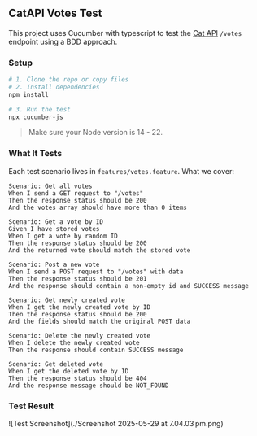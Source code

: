 ## CatAPI Votes Test

This project uses Cucumber with typescript to test the [Cat API](https://thecatapi.com) `/votes` 
endpoint using a BDD approach.

### Setup

```bash
# 1. Clone the repo or copy files
# 2. Install dependencies
npm install

# 3. Run the test
npx cucumber-js
```

> Make sure your Node version is 14 - 22.

### What It Tests

Each test scenario lives in `features/votes.feature`. 
What we cover:

```
Scenario: Get all votes
When I send a GET request to "/votes"
Then the response status should be 200
And the votes array should have more than 0 items

Scenario: Get a vote by ID
Given I have stored votes
When I get a vote by random ID
Then the response status should be 200
And the returned vote should match the stored vote

Scenario: Post a new vote
When I send a POST request to "/votes" with data
Then the response status should be 201
And the response should contain a non-empty id and SUCCESS message

Scenario: Get newly created vote
When I get the newly created vote by ID
Then the response status should be 200
And the fields should match the original POST data

Scenario: Delete the newly created vote
When I delete the newly created vote
Then the response should contain SUCCESS message

Scenario: Get deleted vote
When I get the deleted vote by ID
Then the response status should be 404
And the response message should be NOT_FOUND
```

### Test Result

![Test Screenshot](./Screenshot 2025-05-29 at 7.04.03 pm.png)